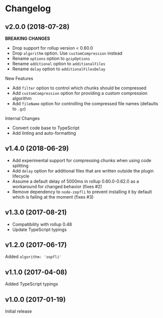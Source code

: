 # Changelog

## v2.0.0 (2018-07-28)

**BREAKING CHANGES**

-   Drop support for rollup version < 0.60.0
-   Drop `algorithm` option. Use `customCompression` instead
-   Rename `options` option to `gzipOptions`
-   Rename `additional` option to `additionalFiles`
-   Rename `delay` option to `additionalFilesDelay`

New Features

-   Add `filter` option to control which chunks should be compressed
-   Add `customCompression` option for providing a custom compression algorithm
-   Add `fileName` option for controlling the compressed file names (defaults to `.gz`)

Internal Changes

-   Convert code base to TypeScript
-   Add linting and auto-formatting

## v1.4.0 (2018-06-29)

-   Add experimental support for compressing chunks when using code splitting
-   Add `delay` option for additional files that are written outside the plugin lifecycle
-   Assume a default delay of 5000ms in rollup 0.60.0-0.62.0 as a workaround for changed behavior (fixes #2)
-   Remove dependency to `node-zopfli` to prevent installing it by default which is failing at the moment (fixes #3)

## v1.3.0 (2017-08-21)

-   Compatibility with rollup 0.48
-   Update TypeScript typings

## v1.2.0 (2017-06-17)

Added `algorithm: 'zopfli'`

## v1.1.0 (2017-04-08)

Added TypeScript typings

## v1.0.0 (2017-01-19)

Initial release
